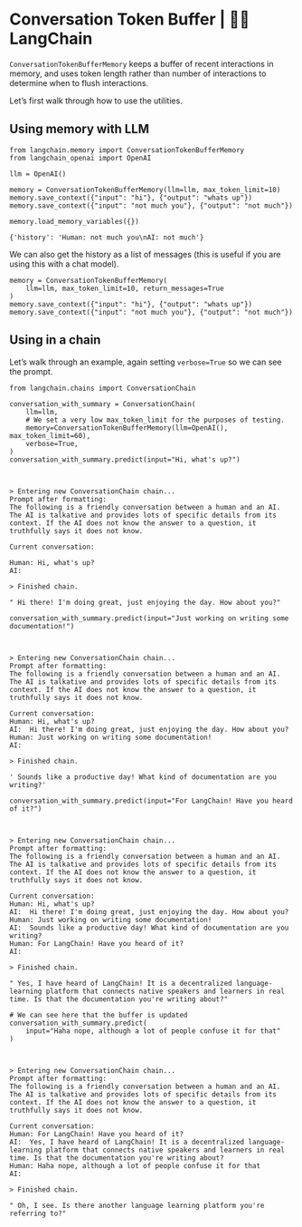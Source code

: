 # Conversation Token Buffer | 🦜️🔗 LangChain
`ConversationTokenBufferMemory` keeps a buffer of recent interactions in memory, and uses token length rather than number of interactions to determine when to flush interactions.

Let’s first walk through how to use the utilities.

Using memory with LLM[​](#using-memory-with-llm "Direct link to Using memory with LLM")
---------------------------------------------------------------------------------------

```
from langchain.memory import ConversationTokenBufferMemory
from langchain_openai import OpenAI

llm = OpenAI()

```


```
memory = ConversationTokenBufferMemory(llm=llm, max_token_limit=10)
memory.save_context({"input": "hi"}, {"output": "whats up"})
memory.save_context({"input": "not much you"}, {"output": "not much"})

```


```
memory.load_memory_variables({})

```


```
{'history': 'Human: not much you\nAI: not much'}

```


We can also get the history as a list of messages (this is useful if you are using this with a chat model).

```
memory = ConversationTokenBufferMemory(
    llm=llm, max_token_limit=10, return_messages=True
)
memory.save_context({"input": "hi"}, {"output": "whats up"})
memory.save_context({"input": "not much you"}, {"output": "not much"})

```


Using in a chain[​](#using-in-a-chain "Direct link to Using in a chain")
------------------------------------------------------------------------

Let’s walk through an example, again setting `verbose=True` so we can see the prompt.

```
from langchain.chains import ConversationChain

conversation_with_summary = ConversationChain(
    llm=llm,
    # We set a very low max_token_limit for the purposes of testing.
    memory=ConversationTokenBufferMemory(llm=OpenAI(), max_token_limit=60),
    verbose=True,
)
conversation_with_summary.predict(input="Hi, what's up?")

```


```


> Entering new ConversationChain chain...
Prompt after formatting:
The following is a friendly conversation between a human and an AI. The AI is talkative and provides lots of specific details from its context. If the AI does not know the answer to a question, it truthfully says it does not know.

Current conversation:

Human: Hi, what's up?
AI:

> Finished chain.

```


```
" Hi there! I'm doing great, just enjoying the day. How about you?"

```


```
conversation_with_summary.predict(input="Just working on writing some documentation!")

```


```


> Entering new ConversationChain chain...
Prompt after formatting:
The following is a friendly conversation between a human and an AI. The AI is talkative and provides lots of specific details from its context. If the AI does not know the answer to a question, it truthfully says it does not know.

Current conversation:
Human: Hi, what's up?
AI:  Hi there! I'm doing great, just enjoying the day. How about you?
Human: Just working on writing some documentation!
AI:

> Finished chain.

```


```
' Sounds like a productive day! What kind of documentation are you writing?'

```


```
conversation_with_summary.predict(input="For LangChain! Have you heard of it?")

```


```


> Entering new ConversationChain chain...
Prompt after formatting:
The following is a friendly conversation between a human and an AI. The AI is talkative and provides lots of specific details from its context. If the AI does not know the answer to a question, it truthfully says it does not know.

Current conversation:
Human: Hi, what's up?
AI:  Hi there! I'm doing great, just enjoying the day. How about you?
Human: Just working on writing some documentation!
AI:  Sounds like a productive day! What kind of documentation are you writing?
Human: For LangChain! Have you heard of it?
AI:

> Finished chain.

```


```
" Yes, I have heard of LangChain! It is a decentralized language-learning platform that connects native speakers and learners in real time. Is that the documentation you're writing about?"

```


```
# We can see here that the buffer is updated
conversation_with_summary.predict(
    input="Haha nope, although a lot of people confuse it for that"
)

```


```


> Entering new ConversationChain chain...
Prompt after formatting:
The following is a friendly conversation between a human and an AI. The AI is talkative and provides lots of specific details from its context. If the AI does not know the answer to a question, it truthfully says it does not know.

Current conversation:
Human: For LangChain! Have you heard of it?
AI:  Yes, I have heard of LangChain! It is a decentralized language-learning platform that connects native speakers and learners in real time. Is that the documentation you're writing about?
Human: Haha nope, although a lot of people confuse it for that
AI:

> Finished chain.

```


```
" Oh, I see. Is there another language learning platform you're referring to?"

```
